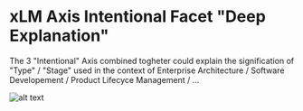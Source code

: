 # xLM Axis Intentional Facet "Deep Explanation"

The 3 "Intentional" Axis combined togheter could explain the signification of "Type" / "Stage" used in the context of Enterprise Architecture / Software Developement / Product Lifecyce Management / ...

![alt text](https://github.com/iPlumb3r/SEAMLESS/blob/master/Images/xLM_Axis_INT_DeepExplanation_2020-07-23.png)
